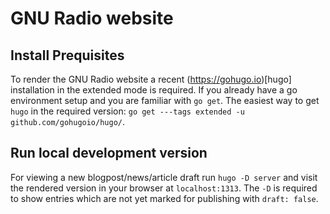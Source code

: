 # GNU Radio website

## Install Prequisites

To render the GNU Radio website a recent (https://gohugo.io)[hugo] installation in the extended mode is required.
If you already have a go environment setup and you are familiar with `go get`. The easiest way to get `hugo` in the required version: `go get ---tags extended -u github.com/gohugoio/hugo/`.


## Run local development version

For viewing a new blogpost/news/article draft run `hugo -D server` and visit the rendered version in your browser at `localhost:1313`. The `-D` is required to show entries which are not yet marked for publishing with `draft: false`.

